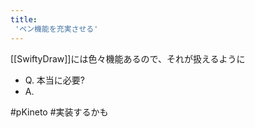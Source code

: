 ```yaml
---
title:
 'ペン機能を充実させる'
---
```


[[SwiftyDraw]]には色々機能あるので、それが扱えるように

- Q. 本当に必要?
- A.


#pKineto #実装するかも
